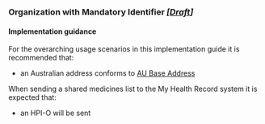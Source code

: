 ### Organization with Mandatory Identifier *[[Draft](http://hl7.org/fhir/stu3/valueset-publication-status.html)]*

#### Implementation guidance

For the overarching usage scenarios in this implementation guide it is recommended that:

* an Australian address conforms to [AU Base Address](https://build.fhir.org/ig/hl7au/au-fhir-base-stu3/StructureDefinition-au-address.html)

When sending a shared medicines list to the My Health Record system it is expected that:

* an HPI-O will be sent